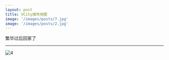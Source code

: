 ```yaml
---
layout: post
title: VCity城市地图
image: '/images/posts/7.jpg'
image: '/images/posts/2.jpg'
---
```




繁华过后回家了

-----



![4](/Users/deja/Documents/MyPages/otyaa/images/posts/4.jpg)